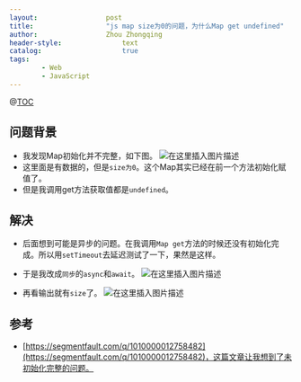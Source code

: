```yaml
---
layout:					post
title:					"js map size为0的问题，为什么Map get undefined"
author:					Zhou Zhongqing
header-style:				text
catalog:					true
tags:
		- Web
		- JavaScript
---
```

@[TOC](目录)
## 问题背景
- 我发现Map初始化并不完整，如下图。
![在这里插入图片描述](https://i-blog.csdnimg.cn/blog_migrate/82f70663fa4a4d1122ffd1f445e0a310.png)
- 这里面是有数据的，但是`size为0`。这个Map其实已经在前一个方法初始化赋值了。
- 但是我调用get方法获取值都是`undefined`。
## 解决
- 后面想到可能是异步的问题。在我调用`Map get`方法的时候还没有初始化完成。所以用`setTimeout`去延迟测试了一下，果然是这样。

- 于是我改成`同步`的`async`和`await`。
![在这里插入图片描述](https://i-blog.csdnimg.cn/blog_migrate/e9940912a610376441940a00bac1a7e2.png)
- 再看输出就有`size`了。
![在这里插入图片描述](https://i-blog.csdnimg.cn/blog_migrate/a2c0600049447712ce0ea36f9e927a96.png)

## 参考
- [https://segmentfault.com/q/1010000012758482](https://segmentfault.com/q/1010000012758482)，这篇文章让我想到了未初始化完整的问题。